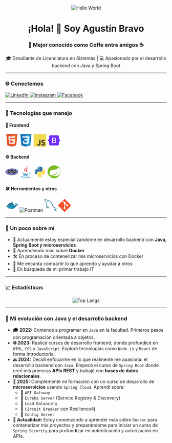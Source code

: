 <p align="center">
  <img src="https://camo.githubusercontent.com/a2232ee5220c300ff41277ffa08414718f9e3a7fcc16eb281864edb16f930e7f/68747470733a2f2f63646e2d696d616765732d312e6d656469756d2e636f6d2f6d61782f323630302f312a304b464231375f4e47545042305857796334425367512e6a706567" alt="Hello World" width="800"/>
</p>

<h1 align="center">¡Hola! 👋 Soy Agustín Bravo</h1>
<h3 align="center">🧉 Mejor conocido como Coffe entre amigos ☕</h3>
<p align="center">🎓 Estudiante de Licenciatura en Sistemas | 💻 Apasionado por el desarrollo backend con Java y Spring Boot</p>

---

### 🌐 Conectemos

<p align="left">
  <a href="https://linkedin.com/in/agusbravo" target="_blank">
    <img src="https://img.shields.io/badge/LinkedIn-Agustín%20Bravo-blue?style=for-the-badge&logo=linkedin" alt="LinkedIn"/>
  </a>
  <a href="https://instagram.com/agusbravo.09" target="_blank">
    <img src="https://img.shields.io/badge/Instagram-@agusbravo.09-E4405F?style=for-the-badge&logo=instagram&logoColor=white" alt="Instagram"/>
  </a>
  <a href="https://www.facebook.com/profile.php?id=100008665515187&locale=es_LA%5C" target="_blank">
    <img src="https://img.shields.io/badge/Facebook-Agustin%20Bravo-1877F2?style=for-the-badge&logo=facebook&logoColor=blue" alt="Facebook"/>
  </a>
</p>

---

<h3 align="left">🚀 Tecnologías que manejo</h3>

<!-- Frontend -->
<h4>🎨 Frontend</h4>
<p align="left">
  <img src="https://raw.githubusercontent.com/devicons/devicon/master/icons/html5/html5-original.svg" alt="HTML5" width="40" height="40"/>
  <img src="https://raw.githubusercontent.com/devicons/devicon/master/icons/css3/css3-original.svg" alt="CSS3" width="40" height="40"/>
  <img src="https://raw.githubusercontent.com/devicons/devicon/master/icons/javascript/javascript-original.svg" alt="JavaScript" width="40" height="40"/>
  <img src="https://raw.githubusercontent.com/devicons/devicon/master/icons/bootstrap/bootstrap-plain.svg" alt="Bootstrap" width="40" height="40"/>
</p>

<!-- Backend -->
<h4>⚙️ Backend</h4>
<p align="left">
  <img src="https://raw.githubusercontent.com/devicons/devicon/master/icons/php/php-original.svg" alt="PHP" width="40" height="40"/>
  <img src="https://raw.githubusercontent.com/devicons/devicon/master/icons/java/java-original.svg" alt="Java" width="40" height="40"/>
  <img src="https://raw.githubusercontent.com/devicons/devicon/master/icons/python/python-original.svg" alt="Python" width="40" height="40"/>
  <img src="https://raw.githubusercontent.com/devicons/devicon/master/icons/spring/spring-original.svg" alt="Spring Boot" width="40" height="40"/>
</p>

<!-- DevOps / Tools -->
<h4>🛠️ Herramientas y otros</h4>
<p align="left">
  <img src="https://raw.githubusercontent.com/devicons/devicon/master/icons/docker/docker-original.svg" alt="Docker" width="40" height="40"/>
  <img src="https://www.vectorlogo.zone/logos/getpostman/getpostman-icon.svg" alt="Postman" width="40" height="40"/>
  <img src="https://raw.githubusercontent.com/devicons/devicon/master/icons/mysql/mysql-original.svg" alt="MySQL" width="40" height="40"/>
  <img src="https://raw.githubusercontent.com/devicons/devicon/master/icons/git/git-original.svg" alt="Git" width="40" height="40"/>
</p>

---

### 🚀 Un poco sobre mí

- 🔭 Actualmente estoy especializandome en desarrollo backend con **Java, Spring Boot y microservicios**
- 🧠 Aprendiendo más sobre **Docker**
- 🛠️ En proceso de contenerizar mis microservicios con Docker
- 💬 Me encanta compartir lo que aprendo y ayudar a otros
- 🎯 En búsqueda de mi primer trabajo IT

---

### 📈 Estadísticas

<p align="center">
  <img src="https://github-readme-stats.vercel.app/api/top-langs/?username=agusbravo09&layout=compact&theme=tokyonight" alt="Top Langs"/>
</p>

---

<h3 align="left">📅 Mi evolución con Java y el desarrollo backend</h3>

<ul>
  <li><strong>🎓 2022:</strong> Comencé a programar en <code>Java</code> en la facultad. Primeros pasos con programación orientada a objetos.</li>
  <li><strong>🌐 2023:</strong> Realicé cursos de desarrollo frontend, donde profundicé en <code>HTML</code>, <code>CSS</code> y <code>JavaScript</code>. Exploré tecnologías como <code>Node.js</code> y <code>React</code> de forma introductoria.</li>
  <li><strong>🔙 2024:</strong> Decidí enfocarme en lo que realmente me apasiona: el desarrollo backend con <code>Java</code>. Empecé el curso de <code>Spring Boot</code> donde creé mis primeras <strong>APIs REST</strong> y trabajé con <strong>bases de datos relacionales</strong>.</li>
  <li><strong>🧩 2025:</strong> Complementé mi formación con un curso de desarrollo de <strong>microservicios</strong> usando <code>Spring Cloud</code>. Aprendí sobre:
    <ul>
      <li>🔹 <code>API Gateway</code></li>
      <li>🔹 <code>Eureka Server</code> (Service Registry & Discovery)</li>
      <li>🔹 <code>Load Balancing</code></li>
      <li>🔹 <code>Circuit Breaker</code> con Resilience4j</li>
      <li>🔹 <code>Config Server</code></li>
    </ul>
  </li>
  <li><strong>🐳 Actualidad:</strong> Estoy comenzando a aprender más sobre <code>Docker</code> para contenerizar mis proyectos y preparándome para iniciar un curso de <code>Spring Security</code> para profundizar en autenticación y autorización en APIs.</li>
</ul>
